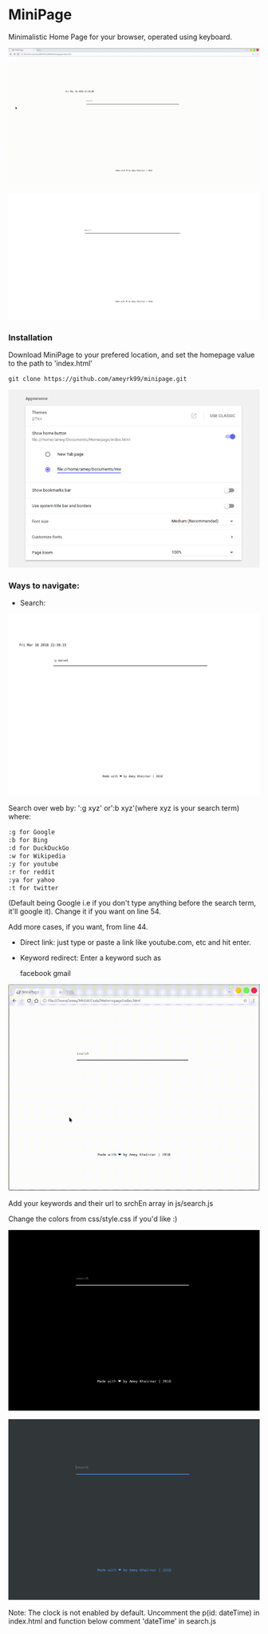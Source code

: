 # MiniPage

Minimalistic Home Page for your browser, operated using keyboard.

![Example](example.gif)

<kbd> ![Screenshot](sc.png) </kbd>


### Installation

Download MiniPage to your prefered location, and set the homepage value to the path to 'index.html'

```
git clone https://github.com/ameyrk99/minipage.git
```

![Chrome](install.png)

### Ways to navigate:

* Search:

![Search Example](example.png)

Search over web by: ':g xyz' or':b xyz'(where xyz is your search term) where: 

	:g for Google
	:b for Bing
	:d for DuckDuckGo
	:w for Wikipedia
	:y for youtube
	:r for reddit
	:ya for yahoo
	:t for twitter
(Default being Google i.e if you don't type anything before the search term, it'll google it). Change it if you want on line 54.

Add more cases, if you want, from line 44.

* Direct link:
just type or paste a link like youtube.com, etc and hit enter.


* Keyword redirect:
Enter a keyword such as 

	facebook
	gmail

![keywordExample](keywordExample.gif)

Add your keywords and their url to srchEn array in js/search.js


Change the colors from css/style.css if you'd like :)

<kbd> ![Screenshot2](sc2.png) </kbd>

<kbd> ![Screenshot3](sc3.png) </kbd>



Note: The clock is not enabled by default. Uncomment the p(id: dateTime) in index.html and function below comment 'dateTime' in search.js
